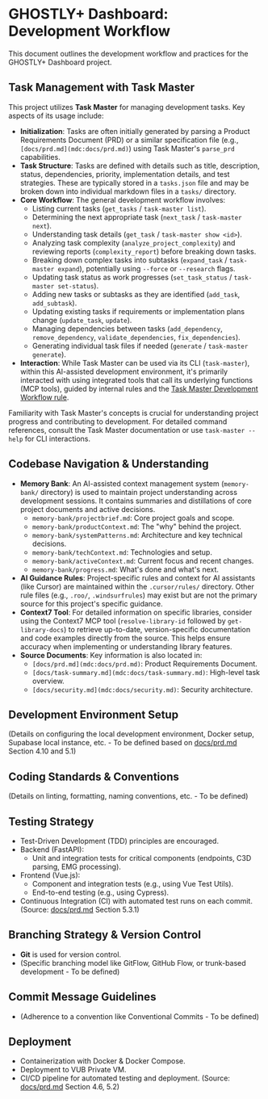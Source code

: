 # GHOSTLY+ Dashboard: Development Workflow

This document outlines the development workflow and practices for the GHOSTLY+ Dashboard project.

## Task Management with Task Master

This project utilizes **Task Master** for managing development tasks. Key aspects of its usage include:

-   **Initialization**: Tasks are often initially generated by parsing a Product Requirements Document (PRD) or a similar specification file (e.g., `[docs/prd.md](mdc:docs/prd.md)`) using Task Master's `parse_prd` capabilities.
-   **Task Structure**: Tasks are defined with details such as title, description, status, dependencies, priority, implementation details, and test strategies. These are typically stored in a `tasks.json` file and may be broken down into individual markdown files in a `tasks/` directory.
-   **Core Workflow**: The general development workflow involves:
    -   Listing current tasks (`get_tasks` / `task-master list`).
    -   Determining the next appropriate task (`next_task` / `task-master next`).
    -   Understanding task details (`get_task` / `task-master show <id>`).
    -   Analyzing task complexity (`analyze_project_complexity`) and reviewing reports (`complexity_report`) before breaking down tasks.
    -   Breaking down complex tasks into subtasks (`expand_task` / `task-master expand`), potentially using `--force` or `--research` flags.
    -   Updating task status as work progresses (`set_task_status` / `task-master set-status`).
    -   Adding new tasks or subtasks as they are identified (`add_task`, `add_subtask`).
    -   Updating existing tasks if requirements or implementation plans change (`update_task`, `update`).
    -   Managing dependencies between tasks (`add_dependency`, `remove_dependency`, `validate_dependencies`, `fix_dependencies`).
    -   Generating individual task files if needed (`generate` / `task-master generate`).
-   **Interaction**: While Task Master can be used via its CLI (`task-master`), within this AI-assisted development environment, it's primarily interacted with using integrated tools that call its underlying functions (MCP tools), guided by internal rules and the [Task Master Development Workflow rule](mdc:.cursor/rules/dev_workflow.mdc).

Familiarity with Task Master's concepts is crucial for understanding project progress and contributing to development. For detailed command references, consult the Task Master documentation or use `task-master --help` for CLI interactions.

## Codebase Navigation & Understanding

-   **Memory Bank**: An AI-assisted context management system (`memory-bank/` directory) is used to maintain project understanding across development sessions. It contains summaries and distillations of core project documents and active decisions.
    -   `memory-bank/projectbrief.md`: Core project goals and scope.
    -   `memory-bank/productContext.md`: The "why" behind the project.
    -   `memory-bank/systemPatterns.md`: Architecture and key technical decisions.
    -   `memory-bank/techContext.md`: Technologies and setup.
    -   `memory-bank/activeContext.md`: Current focus and recent changes.
    -   `memory-bank/progress.md`: What's done and what's next.
-   **AI Guidance Rules**: Project-specific rules and context for AI assistants (like Cursor) are maintained within the `.cursor/rules/` directory. Other rule files (e.g., `.roo/`, `.windsurfrules`) may exist but are not the primary source for this project's specific guidance.
-   **Context7 Tool**: For detailed information on specific libraries, consider using the Context7 MCP tool (`resolve-library-id` followed by `get-library-docs`) to retrieve up-to-date, version-specific documentation and code examples directly from the source. This helps ensure accuracy when implementing or understanding library features.
-   **Source Documents**: Key information is also located in:
    -   `[docs/prd.md](mdc:docs/prd.md)`: Product Requirements Document.
    -   `[docs/task-summary.md](mdc:docs/task-summary.md)`: High-level task overview.
    -   `[docs/security.md](mdc:docs/security.md)`: Security architecture.

## Development Environment Setup

(Details on configuring the local development environment, Docker setup, Supabase local instance, etc. - To be defined based on [docs/prd.md](mdc:docs/prd.md) Section 4.10 and 5.1)

## Coding Standards & Conventions

(Details on linting, formatting, naming conventions, etc. - To be defined)

## Testing Strategy

- Test-Driven Development (TDD) principles are encouraged.
- Backend (FastAPI):
    - Unit and integration tests for critical components (endpoints, C3D parsing, EMG processing).
- Frontend (Vue.js):
    - Component and integration tests (e.g., using Vue Test Utils).
    - End-to-end testing (e.g., using Cypress).
- Continuous Integration (CI) with automated test runs on each commit.
(Source: [docs/prd.md](mdc:docs/prd.md) Section 5.3.1)

## Branching Strategy & Version Control

-   **Git** is used for version control.
-   (Specific branching model like GitFlow, GitHub Flow, or trunk-based development - To be defined)

## Commit Message Guidelines

-   (Adherence to a convention like Conventional Commits - To be defined)

## Deployment

-   Containerization with Docker & Docker Compose.
-   Deployment to VUB Private VM.
-   CI/CD pipeline for automated testing and deployment.
(Source: [docs/prd.md](mdc:docs/prd.md) Section 4.6, 5.2) 